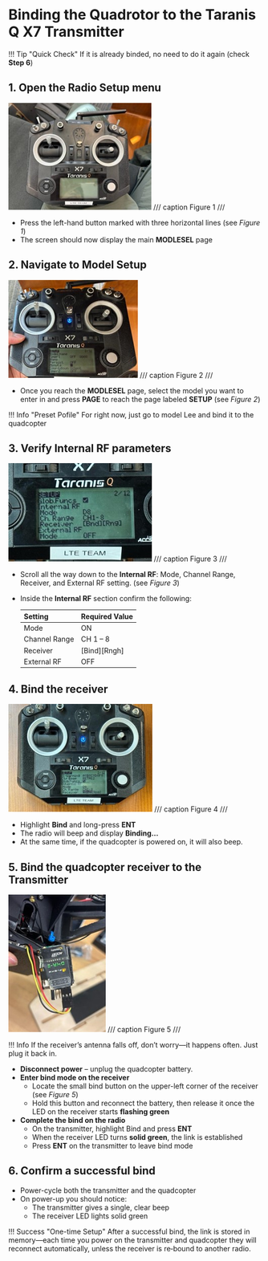 # Binding the Quadrotor to the Taranis Q X7 Transmitter

!!! Tip "Quick Check"
    If it is already binded, no need to do it again (check **Step 6**)

## 1. Open the Radio Setup menu

![Transmitter](assets/Picture1.jpg)
/// caption
Figure 1
///

* Press the left-hand button marked with three horizontal lines (see *Figure 1*)
* The screen should now display the main **MODLESEL** page

## 2. Navigate to Model Setup

![Transmitter](assets/Picture2.jpg)
/// caption
Figure 2
///

* Once you reach the **MODLESEL** page, select the model you want to enter in and press **PAGE** to reach the page labeled **SETUP** (see *Figure 2*)

!!! Info "Preset Pofile"
    For right now, just go to model Lee and bind it to the quadcopter

## 3. Verify Internal RF parameters

![Transmitter](assets/Picture3.jpg)
/// caption
Figure 3
///

* Scroll all the way down to the **Internal RF**: Mode, Channel Range, Receiver, and External RF setting. (see *Figure 3*)
* Inside the **Internal RF** section confirm the following:

    | **Setting** | **Required Value** |
    |:-----|:----|
    | Mode | ON |
    | Channel Range | CH 1 – 8 |
    | Receiver | [Bind][Rngh] |  
    | External RF | OFF |


## 4. Bind the receiver

![Transmitter](assets/Picture4.jpg)
/// caption
Figure 4
///

* Highlight **Bind** and long-press **ENT**
* The radio will beep and display **Binding…**
* At the same time, if the quadcopter is powered on, it will also beep.

## 5. Bind the quadcopter receiver to the Transmitter

![Transmitter](assets/Picture5.jpg)
/// caption
Figure 5
///

!!! Info
    If the receiver’s antenna falls off, don’t worry—it happens often. Just plug it back in.

* **Disconnect power** – unplug the quadcopter battery.
* **Enter bind mode on the receiver**
    * Locate the small bind button on the upper-left corner of the receiver (see *Figure 5*)
    * Hold this button and reconnect the battery, then release it once the LED on the receiver starts **flashing green**
* **Complete the bind on the radio**
    * On the transmitter, highlight Bind and press **ENT**
    * When the receiver LED turns **solid green**, the link is established
    * Press **ENT** on the transmitter to leave bind mode

## 6. Confirm a successful bind 

* Power-cycle both the transmitter and the quadcopter
* On power-up you should notice:
    * The transmitter gives a single, clear beep
    * The receiver LED lights solid green

!!! Success "One-time Setup"
    After a successful bind, the link is stored in memory—each time you power on the transmitter and quadcopter they will reconnect automatically, unless the receiver is re‑bound to another radio.
